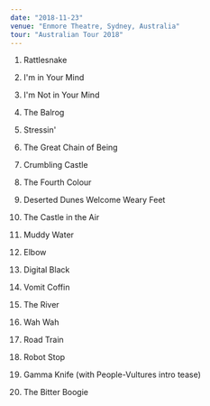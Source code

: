 ```yaml
---
date: "2018-11-23"
venue: "Enmore Theatre, Sydney, Australia"
tour: "Australian Tour 2018"
---
```



 1. Rattlesnake

 2. I'm in Your Mind

 3. I'm Not in Your Mind

 4. The Balrog

 5. Stressin'

 6. The Great Chain of Being

 7. Crumbling Castle

 8. The Fourth Colour

 9. Deserted Dunes Welcome Weary Feet

10. The Castle in the Air

11. Muddy Water

12. Elbow

13. Digital Black

14. Vomit Coffin

15. The River

16. Wah Wah

17. Road Train

18. Robot Stop

19. Gamma Knife
    (with People-Vultures intro tease)

20. The Bitter Boogie


